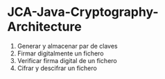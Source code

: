 # JCA-Java-Cryptography-Architecture
1. Generar y almacenar par de claves
2. Firmar digitalmente un fichero
3. Verificar firma digital de un fichero
4. Cifrar y descifrar un fichero
